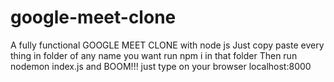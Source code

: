 # google-meet-clone
A fully functional GOOGLE MEET CLONE with node js
Just copy paste every thing in folder of any name you want
run npm i in that folder
Then run nodemon index.js and BOOM!!!
just type on your browser localhost:8000
